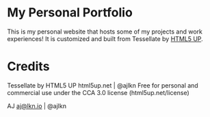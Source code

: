 # My Personal Portfolio

This is my personal website that hosts some of my projects and work experiences! It is customized and built from
Tessellate by [HTML5 UP](https://html5up.net/).

# Credits

Tessellate by HTML5 UP
html5up.net | @ajlkn
Free for personal and commercial use under the CCA 3.0 license (html5up.net/license)

AJ
aj@lkn.io | @ajlkn